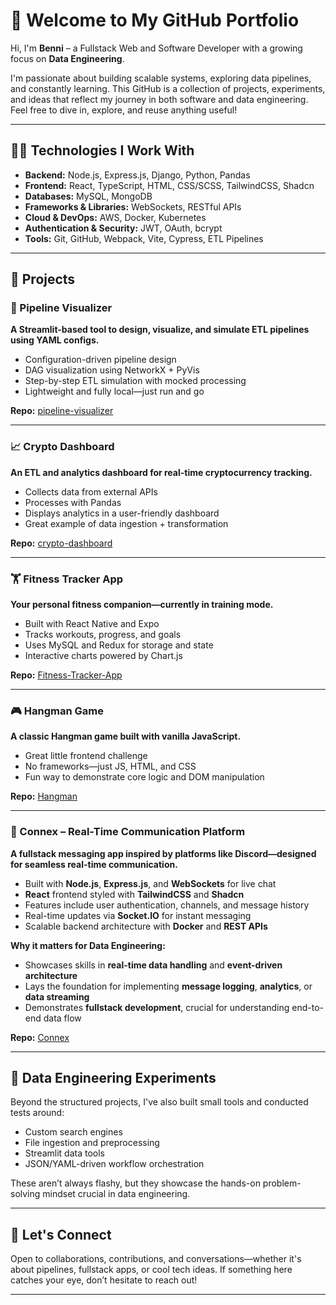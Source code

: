 # 🚀 Welcome to My GitHub Portfolio

Hi, I'm **Benni** – a Fullstack Web and Software Developer with a growing focus on **Data Engineering**.

I'm passionate about building scalable systems, exploring data pipelines, and constantly learning. This GitHub is a collection of projects, experiments, and ideas that reflect my journey in both software and data engineering. Feel free to dive in, explore, and reuse anything useful!

---

## 👨‍💻 Technologies I Work With

- **Backend:** Node.js, Express.js, Django, Python, Pandas
- **Frontend:** React, TypeScript, HTML, CSS/SCSS, TailwindCSS, Shadcn
- **Databases:** MySQL, MongoDB
- **Frameworks & Libraries:** WebSockets, RESTful APIs
- **Cloud & DevOps:** AWS, Docker, Kubernetes
- **Authentication & Security:** JWT, OAuth, bcrypt
- **Tools:** Git, GitHub, Webpack, Vite, Cypress, ETL Pipelines

---

## 📂 Projects

### 🧩 Pipeline Visualizer

**A Streamlit-based tool to design, visualize, and simulate ETL pipelines using YAML configs.**

- Configuration-driven pipeline design
- DAG visualization using NetworkX + PyVis
- Step-by-step ETL simulation with mocked processing
- Lightweight and fully local—just run and go

**Repo:** [pipeline-visualizer](https://github.com/HanseJinn/pipeline-visualizer)

---

### 📈 Crypto Dashboard

**An ETL and analytics dashboard for real-time cryptocurrency tracking.**

- Collects data from external APIs
- Processes with Pandas
- Displays analytics in a user-friendly dashboard
- Great example of data ingestion + transformation

**Repo:** [crypto-dashboard](https://github.com/HanseJinn/crypto-dashboard)

---

### 🏋️ Fitness Tracker App

**Your personal fitness companion—currently in training mode.**

- Built with React Native and Expo
- Tracks workouts, progress, and goals
- Uses MySQL and Redux for storage and state
- Interactive charts powered by Chart.js

**Repo:** [Fitness-Tracker-App](https://github.com/HanseJinn/Fitness-Tracker-App)

---

### 🎮 Hangman Game

**A classic Hangman game built with vanilla JavaScript.**

- Great little frontend challenge
- No frameworks—just JS, HTML, and CSS
- Fun way to demonstrate core logic and DOM manipulation

**Repo:** [Hangman](https://github.com/HanseJinn/Hangman)

---

### 💬 Connex – Real-Time Communication Platform

**A fullstack messaging app inspired by platforms like Discord—designed for seamless real-time communication.**

- Built with **Node.js**, **Express.js**, and **WebSockets** for live chat  
- **React** frontend styled with **TailwindCSS** and **Shadcn**  
- Features include user authentication, channels, and message history  
- Real-time updates via **Socket.IO** for instant messaging  
- Scalable backend architecture with **Docker** and **REST APIs**

**Why it matters for Data Engineering:**

- Showcases skills in **real-time data handling** and **event-driven architecture**  
- Lays the foundation for implementing **message logging**, **analytics**, or **data streaming**  
- Demonstrates **fullstack development**, crucial for understanding end-to-end data flow

**Repo:** [Connex](https://github.com/HanseJinn/Connex)

---

## 🧪 Data Engineering Experiments

Beyond the structured projects, I've also built small tools and conducted tests around:

- Custom search engines
- File ingestion and preprocessing
- Streamlit data tools
- JSON/YAML-driven workflow orchestration

These aren’t always flashy, but they showcase the hands-on problem-solving mindset crucial in data engineering.

---

## 🤝 Let's Connect

Open to collaborations, contributions, and conversations—whether it's about pipelines, fullstack apps, or cool tech ideas. If something here catches your eye, don’t hesitate to reach out!

---

